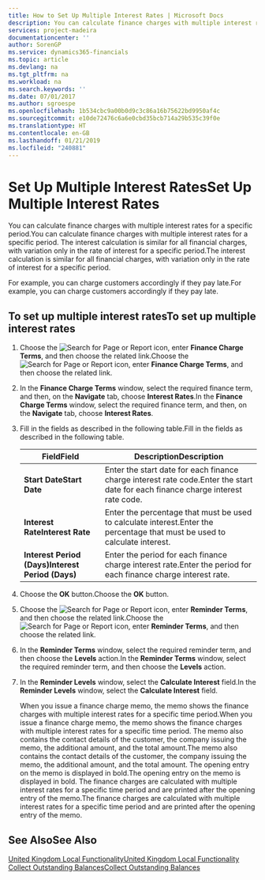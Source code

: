 ```yaml
---
title: How to Set Up Multiple Interest Rates | Microsoft Docs
description: You can calculate finance charges with multiple interest rates for a specific period. The interest calculation is similar for all financial charges, with variation only in the rate of interest for a specific period.
services: project-madeira
documentationcenter: ''
author: SorenGP
ms.service: dynamics365-financials
ms.topic: article
ms.devlang: na
ms.tgt_pltfrm: na
ms.workload: na
ms.search.keywords: ''
ms.date: 07/01/2017
ms.author: sgroespe
ms.openlocfilehash: 1b534cbc9a00b0d9c3c86a16b75622bd9950af4c
ms.sourcegitcommit: e10de72476c6a6e0cbd35bcb714a29b535c39f0e
ms.translationtype: HT
ms.contentlocale: en-GB
ms.lasthandoff: 01/21/2019
ms.locfileid: "240881"
---
```

# <a name="set-up-multiple-interest-rates"></a><span data-ttu-id="04d4e-104">Set Up Multiple Interest Rates</span><span class="sxs-lookup"><span data-stu-id="04d4e-104">Set Up Multiple Interest Rates</span></span>
<span data-ttu-id="04d4e-105">You can calculate finance charges with multiple interest rates for a specific period.</span><span class="sxs-lookup"><span data-stu-id="04d4e-105">You can calculate finance charges with multiple interest rates for a specific period.</span></span> <span data-ttu-id="04d4e-106">The interest calculation is similar for all financial charges, with variation only in the rate of interest for a specific period.</span><span class="sxs-lookup"><span data-stu-id="04d4e-106">The interest calculation is similar for all financial charges, with variation only in the rate of interest for a specific period.</span></span>  

<span data-ttu-id="04d4e-107">For example, you can charge customers accordingly if they pay late.</span><span class="sxs-lookup"><span data-stu-id="04d4e-107">For example, you can charge customers accordingly if they pay late.</span></span>  

## <a name="to-set-up-multiple-interest-rates"></a><span data-ttu-id="04d4e-108">To set up multiple interest rates</span><span class="sxs-lookup"><span data-stu-id="04d4e-108">To set up multiple interest rates</span></span>  
1. <span data-ttu-id="04d4e-109">Choose the ![Search for Page or Report](../../media/ui-search/search_small.png "Search for Page or Report icon") icon, enter **Finance Charge Terms**, and then choose the related link.</span><span class="sxs-lookup"><span data-stu-id="04d4e-109">Choose the ![Search for Page or Report](../../media/ui-search/search_small.png "Search for Page or Report icon") icon, enter **Finance Charge Terms**, and then choose the related link.</span></span>  
2. <span data-ttu-id="04d4e-110">In the **Finance Charge Terms** window, select the required finance term, and then, on the **Navigate** tab, choose **Interest Rates**.</span><span class="sxs-lookup"><span data-stu-id="04d4e-110">In the **Finance Charge Terms** window, select the required finance term, and then, on the **Navigate** tab, choose **Interest Rates**.</span></span>  
3. <span data-ttu-id="04d4e-111">Fill in the fields as described in the following table.</span><span class="sxs-lookup"><span data-stu-id="04d4e-111">Fill in the fields as described in the following table.</span></span>  


   |           <span data-ttu-id="04d4e-112">Field</span><span class="sxs-lookup"><span data-stu-id="04d4e-112">Field</span></span>            |                           <span data-ttu-id="04d4e-113">Description</span><span class="sxs-lookup"><span data-stu-id="04d4e-113">Description</span></span>                            |
   |----------------------------|------------------------------------------------------------------|
   |       <span data-ttu-id="04d4e-114">**Start Date**</span><span class="sxs-lookup"><span data-stu-id="04d4e-114">**Start Date**</span></span>       | <span data-ttu-id="04d4e-115">Enter the start date for each finance charge interest rate code.</span><span class="sxs-lookup"><span data-stu-id="04d4e-115">Enter the start date for each finance charge interest rate code.</span></span> |
   |     <span data-ttu-id="04d4e-116">**Interest Rate**</span><span class="sxs-lookup"><span data-stu-id="04d4e-116">**Interest Rate**</span></span>      |  <span data-ttu-id="04d4e-117">Enter the percentage that must be used to calculate interest.</span><span class="sxs-lookup"><span data-stu-id="04d4e-117">Enter the percentage that must be used to calculate interest.</span></span>   |
   | <span data-ttu-id="04d4e-118">**Interest Period (Days)**</span><span class="sxs-lookup"><span data-stu-id="04d4e-118">**Interest Period (Days)**</span></span> |     <span data-ttu-id="04d4e-119">Enter the period for each finance charge interest rate.</span><span class="sxs-lookup"><span data-stu-id="04d4e-119">Enter the period for each finance charge interest rate.</span></span>      |


4. <span data-ttu-id="04d4e-120">Choose the **OK** button.</span><span class="sxs-lookup"><span data-stu-id="04d4e-120">Choose the **OK** button.</span></span>  
5. <span data-ttu-id="04d4e-121">Choose the ![Search for Page or Report](../../media/ui-search/search_small.png "Search for Page or Report icon") icon, enter **Reminder Terms**, and then choose the related link.</span><span class="sxs-lookup"><span data-stu-id="04d4e-121">Choose the ![Search for Page or Report](../../media/ui-search/search_small.png "Search for Page or Report icon") icon, enter **Reminder Terms**, and then choose the related link.</span></span>  
6. <span data-ttu-id="04d4e-122">In the **Reminder Terms** window, select the required reminder term, and then choose the **Levels** action.</span><span class="sxs-lookup"><span data-stu-id="04d4e-122">In the **Reminder Terms** window, select the required reminder term, and then choose the **Levels** action.</span></span>  
7. <span data-ttu-id="04d4e-123">In the **Reminder Levels** window, select the **Calculate Interest** field.</span><span class="sxs-lookup"><span data-stu-id="04d4e-123">In the **Reminder Levels** window, select the **Calculate Interest** field.</span></span>  

   <span data-ttu-id="04d4e-124">When you issue a finance charge memo, the memo shows the finance charges with multiple interest rates for a specific time period.</span><span class="sxs-lookup"><span data-stu-id="04d4e-124">When you issue a finance charge memo, the memo shows the finance charges with multiple interest rates for a specific time period.</span></span> <span data-ttu-id="04d4e-125">The memo also contains the contact details of the customer, the company issuing the memo, the additional amount, and the total amount.</span><span class="sxs-lookup"><span data-stu-id="04d4e-125">The memo also contains the contact details of the customer, the company issuing the memo, the additional amount, and the total amount.</span></span> <span data-ttu-id="04d4e-126">The opening entry on the memo is displayed in bold.</span><span class="sxs-lookup"><span data-stu-id="04d4e-126">The opening entry on the memo is displayed in bold.</span></span> <span data-ttu-id="04d4e-127">The finance charges are calculated with multiple interest rates for a specific time period and are printed after the opening entry of the memo.</span><span class="sxs-lookup"><span data-stu-id="04d4e-127">The finance charges are calculated with multiple interest rates for a specific time period and are printed after the opening entry of the memo.</span></span>  

## <a name="see-also"></a><span data-ttu-id="04d4e-128">See Also</span><span class="sxs-lookup"><span data-stu-id="04d4e-128">See Also</span></span>  
[<span data-ttu-id="04d4e-129">United Kingdom Local Functionality</span><span class="sxs-lookup"><span data-stu-id="04d4e-129">United Kingdom Local Functionality</span></span>](united-kingdom-local-functionality.md)  
[<span data-ttu-id="04d4e-130">Collect Outstanding Balances</span><span class="sxs-lookup"><span data-stu-id="04d4e-130">Collect Outstanding Balances</span></span>](../../receivables-collect-outstanding-balances.md)   
